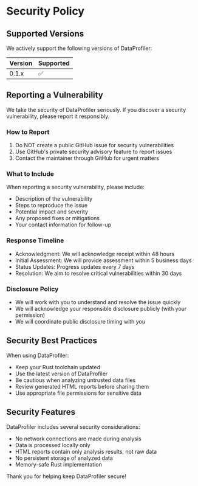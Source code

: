 # Security Policy

## Supported Versions

We actively support the following versions of DataProfiler:

| Version | Supported          |
| ------- | ------------------ |
| 0.1.x   | :white_check_mark: |

## Reporting a Vulnerability

We take the security of DataProfiler seriously. If you discover a security vulnerability, please report it responsibly.

### How to Report

1. Do NOT create a public GitHub issue for security vulnerabilities
2. Use GitHub's private security advisory feature to report issues
3. Contact the maintainer through GitHub for urgent matters

### What to Include

When reporting a security vulnerability, please include:

- Description of the vulnerability
- Steps to reproduce the issue
- Potential impact and severity
- Any proposed fixes or mitigations
- Your contact information for follow-up

### Response Timeline

- Acknowledgment: We will acknowledge receipt within 48 hours
- Initial Assessment: We will provide assessment within 5 business days
- Status Updates: Progress updates every 7 days
- Resolution: We aim to resolve critical vulnerabilities within 30 days

### Disclosure Policy

- We will work with you to understand and resolve the issue quickly
- We will acknowledge your responsible disclosure publicly (with your permission)
- We will coordinate public disclosure timing with you

## Security Best Practices

When using DataProfiler:

- Keep your Rust toolchain updated
- Use the latest version of DataProfiler
- Be cautious when analyzing untrusted data files
- Review generated HTML reports before sharing them
- Use appropriate file permissions for sensitive data

## Security Features

DataProfiler includes several security considerations:

- No network connections are made during analysis
- Data is processed locally only
- HTML reports contain only analysis results, not raw data
- No persistent storage of analyzed data
- Memory-safe Rust implementation

Thank you for helping keep DataProfiler secure!